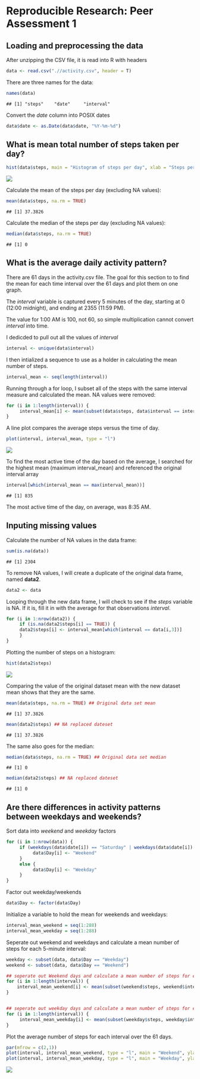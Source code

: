 # Reproducible Research: Peer Assessment 1


## Loading and preprocessing the data

After unzipping the CSV file, it is read into R with headers


```r
data <- read.csv(".//activity.csv", header = T)
```


There are three names for the data:


```r
names(data)
```

```
## [1] "steps"    "date"     "interval"
```

Convert the *date* column into POSIX dates


```r
data$date <- as.Date(data$date, "%Y-%m-%d")
```

## What is mean total number of steps taken per day?

```r
hist(data$steps, main = "Histogram of steps per day", xlab = "Steps per day", ylab = "Frequency")
```

![](PA1_template_files/figure-html/unnamed-chunk-4-1.png) 

Calculate the mean of the steps per day (excluding NA values):

```r
mean(data$steps, na.rm = TRUE)
```

```
## [1] 37.3826
```

Calculate the median of the steps per day (excluding NA values):

```r
median(data$steps, na.rm = TRUE)
```

```
## [1] 0
```

## What is the average daily activity pattern?

There are 61 days in the activity.csv file. The goal for this section to to find the mean for each time interval over the 61 days and plot them on one graph.

The *interval* variable is captured every 5 minutes of the day, starting at 0 (12:00 midnight), and ending at 2355 (11:59 PM).

The value for 1:00 AM is 100, not 60, so simple multiplication cannot convert *interval* into time.

I dedicded to pull out all the values of *interval*


```r
interval <- unique(data$interval)
```

I then intialized a sequence to use as a holder in calculating the mean number of steps.


```r
interval_mean <- seq(length(interval))
```


Running through a for loop, I subset all of the steps with the same interval measure and calculated the mean. NA values were removed:


```r
for (i in 1:length(interval)) {
     interval_mean[i] <- mean(subset(data$steps, data$interval == interval[i]), na.rm = TRUE)
}
```

A line plot compares the average steps versus the time of day.


```r
plot(interval, interval_mean, type = "l")
```

![](PA1_template_files/figure-html/unnamed-chunk-10-1.png) 

To find the most active time of the day based on the average, I searched for the highest mean (maximum interval_mean) and referenced the original interval array

```r
interval[which(interval_mean == max(interval_mean))]
```

```
## [1] 835
```

The most active time of the day, on average, was 8:35 AM.

## Inputing missing values

Calculate the number of NA values in the data frame:


```r
sum(is.na(data))
```

```
## [1] 2304
```

To remove NA values, I will create a duplicate of the original data frame, named **data2**.


```r
data2 <- data
```

Looping through the new data frame, I will check to see if the *steps* variable is NA. If it is, fill it in with the average for that observations *interval*.


```r
for (i in 1:nrow(data2)) {
     if (is.na(data2$steps[i] == TRUE)) {
     data2$steps[i] <- interval_mean[which(interval == data[i,3])]
     }
}
```

Plotting the number of steps on a histogram:


```r
hist(data2$steps)
```

![](PA1_template_files/figure-html/unnamed-chunk-15-1.png) 

Comparing the value of the original dataset mean with the new dataset mean shows that they are the same.


```r
mean(data$steps, na.rm = TRUE) ## Original data set mean
```

```
## [1] 37.3826
```

```r
mean(data2$steps) ## NA replaced dateset
```

```
## [1] 37.3826
```

The same also goes for the median:


```r
median(data$steps, na.rm = TRUE) ## Original data set median
```

```
## [1] 0
```

```r
median(data2$steps) ## NA replaced dateset
```

```
## [1] 0
```
## Are there differences in activity patterns between weekdays and weekends?

Sort data into *weekend* and *weekday* factors


```r
for (i in 1:nrow(data)) {
     if (weekdays(data$date[i]) == "Saturday" | weekdays(data$date[i]) == "Sunday") {
          data$Day[i] <- "Weekend"
     }
     else {
          data$Day[i] <- "Weekday"
     }
}
```

Factor out weekday/weekends


```r
data$Day <- factor(data$Day)
```

Initialize a variable to hold the mean for weekends and weekdays:


```r
interval_mean_weekend = seq(1:288)
interval_mean_weekday = seq(1:288)
```

Seperate out weekend and weekdays and calculate a mean number of steps for each 5-minute interval:

```r
weekday <- subset(data, data$Day == "Weekday")
weekend <- subset(data, data$Day == "Weekend")
```


```r
## seperate out Weekend days and calculate a mean number of steps for each interval
for (i in 1:length(interval)) {
    interval_mean_weekend[i] <- mean(subset(weekend$steps, weekend$interval == interval[i]), na.rm = TRUE)
}


## seperate out weekday days and calculate a mean number of steps for each interval
for (i in 1:length(interval)) {
     interval_mean_weekday[i] <- mean(subset(weekday$steps, weekday$interval == interval[i]), na.rm = TRUE)
}
```

Plot the average number of steps for each interval over the 61 days.


```r
par(mfrow = c(2,1))
plot(interval, interval_mean_weekend, type = "l", main = "Weekend", ylab = "Steps")
plot(interval, interval_mean_weekday, type = "l", main = "Weekday", ylab = "Steps")
```

![](PA1_template_files/figure-html/unnamed-chunk-25-1.png) 
